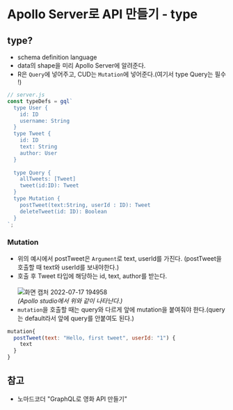 # Apollo Server로 API 만들기 - type

## type?
- schema definition language
- data의 shape을 미리 Apollo Server에 알려준다.
- R은 ```Query```에 넣어주고, CUD는 ```Mutation```에 넣어준다.(여기서 type Query는 필수 !)
```javascript
// server.js
const typeDefs = gql`
  type User {
    id: ID
    username: String
  }
  type Tweet {
    id: ID
    text: String
    author: User
  }
  
  type Query {
    allTweets: [Tweet]  
    tweet(id:ID): Tweet  
  }
  type Mutation {
    postTweet(text:String, userId : ID): Tweet
    deleteTweet(id: ID): Boolean
  }
`;
```

### Mutation
- 위의 예시에서 postTweet은 ```Argument```로 text, userId를 가진다. (postTweet을 호출할 때 text와 userId를 보내야한다.)
- 호출 후 Tweet 타입에 해당하는 id, text, author를 받는다. <br><br>
![화면 캡처 2022-07-17 194958](https://user-images.githubusercontent.com/97326130/179394841-0c2c7932-fbab-4399-8c46-a64db3f7b68d.png) <br>
*(Apollo studio에서 위와 같이 나타난다.)*
- ```mutation```을 호출할 때는 query와 다르게 앞에 mutation을 붙여줘야 한다.(query는 default라서 앞에 query를 안붙여도 된다.)
```javascript
mutation{
  postTweet(text: "Hello, first tweet", userId: "1") {
    text
  }
}
```

## 참고
- 노마드코더 "GraphQL로 영화 API 만들기"
